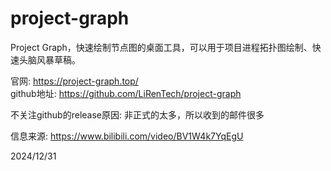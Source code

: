 # project-graph

Project Graph，快速绘制节点图的桌面工具，可以用于项目进程拓扑图绘制、快速头脑风暴草稿。  

官网: https://project-graph.top/  
github地址: https://github.com/LiRenTech/project-graph  

不关注github的release原因: 非正式的太多，所以收到的邮件很多


信息来源: https://www.bilibili.com/video/BV1W4k7YqEgU  


2024/12/31  

